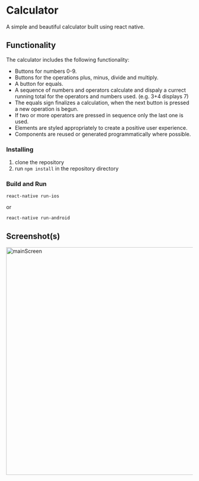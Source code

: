 # Calculator

A simple and beautiful calculator built using react native. 

## Functionality

The calculator includes the following functionality:
- Buttons for numbers 0-9.
- Buttons for the operations plus, minus, divide and multiply.
- A button for equals.
- A sequence of numbers and operators calculate and dispaly a currect running total for the operators and numbers used. (e.g. 3+4 displays 7)
- The equals sign finalizes a calculation, when the next button is pressed a new operation is begun.
- If two or more operators are pressed in sequence only the last one is used.
- Elements are styled appropriately to create a positive user experience.
- Components are reused or generated programmatically where possible.

### Installing

1.  clone the repository
2.  run `npm install` in the repository directory

### Build and Run

`react-native run-ios`

or

`react-native run-android`

## Screenshot(s)

<img width="615" alt="mainScreen" src="https://user-images.githubusercontent.com/40723510/102822133-539d2c00-43d0-11eb-960e-bc92d9947736.PNG">
